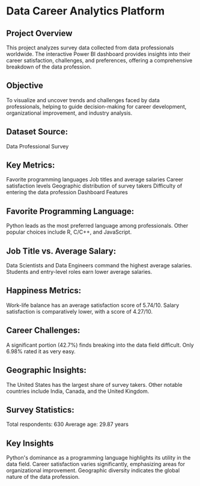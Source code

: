# Data Career Analytics Platform
## Project Overview
This project analyzes survey data collected from data professionals worldwide. The interactive Power BI dashboard provides insights into their career satisfaction, challenges, and preferences, offering a comprehensive breakdown of the data profession.

## Objective
To visualize and uncover trends and challenges faced by data professionals, helping to guide decision-making for career development, organizational improvement, and industry analysis.

## Dataset Source: 
Data Professional Survey
## Key Metrics:
Favorite programming languages
Job titles and average salaries
Career satisfaction levels
Geographic distribution of survey takers
Difficulty of entering the data profession
Dashboard Features
## Favorite Programming Language:

Python leads as the most preferred language among professionals.
Other popular choices include R, C/C++, and JavaScript.
## Job Title vs. Average Salary:

Data Scientists and Data Engineers command the highest average salaries.
Students and entry-level roles earn lower average salaries.
## Happiness Metrics:

Work-life balance has an average satisfaction score of 5.74/10.
Salary satisfaction is comparatively lower, with a score of 4.27/10.
## Career Challenges:

A significant portion (42.7%) finds breaking into the data field difficult.
Only 6.98% rated it as very easy.
## Geographic Insights:

The United States has the largest share of survey takers.
Other notable countries include India, Canada, and the United Kingdom.
## Survey Statistics:

Total respondents: 630
Average age: 29.87 years

## Key Insights
Python's dominance as a programming language highlights its utility in the data field.
Career satisfaction varies significantly, emphasizing areas for organizational improvement.
Geographic diversity indicates the global nature of the data profession.
